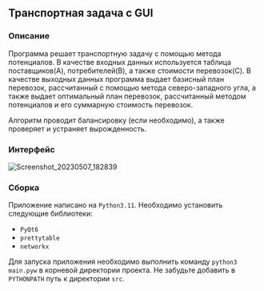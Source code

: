 ## Транспортная задача с GUI

### Описание

Программа решает транспортную задачу с помощью метода потенциалов. В качестве входных данных используется 
таблица поставщиков(A), потребителей(B), а также стоимости перевозок(C). В качестве выходных данных
программа выдает базисный план перевозок, рассчитанный с помощью метода северо-западного угла, а также 
выдает оптимальный план перевозок, рассчитанный методом потенциалов и его суммарную стоимость перевозок.

Алгоритм проводит балансировку (если необходимо), а также проверяет и устраняет вырожденность.

### Интерфейс


![Screenshot_20230507_182839](https://user-images.githubusercontent.com/76239707/236687057-c34c02e9-053e-4815-80df-2882ed0c219f.png)


### Сборка

Приложение написано на `Python3.11`. Необходимо установить следующие библиотеки:

- `PyQt6`
- `prettytable`
- `networkx`

Для запуска приложения необходимо выполнить команду `python3 main.pyw` в корневой директории проекта. 
Не забудьте добавить в `PYTHONPATH` путь к директории `src`.
